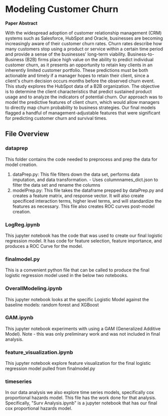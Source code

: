 # Modeling Customer Churn
**Paper Abstract** 

With the widespread adoption of customer relationship management (CRM) systems such as Salesforce, HubSpot and Oracle, businesses are becoming increasingly aware of their customer churn rates. Churn rates describe how many customers stop using a product or service within a certain time period and provide a sense of the businesses' long-term viability. Business-to-Business (B2B) firms place high value on the ability to predict individual customer churn, as it presents an opportunity to retain key clients in an inherently limited customer portfolio. These predictions must be both actionable and timely if a manager hopes to retain their client, since a client's churn decision occurs months before the observed churn event. This study explores the HubSpot data of a B2B organization. The objective is to determine the client characteristics that predict sustained product usage and to analyze the indicators of potential churn. Our approach was to model the predictive features of client churn, which would allow managers to directly map churn probability to business strategies. Our final models flagged a handful of management-adjustable features that were significant for predicting customer churn and survival times.

## File Overview

### dataprep

This folder contains the code needed to preprocess and prep the data for model creation. 

1. dataPrep.py: This file filters down the data set, performs data imputation, and data transformation.
        - Uses columnnames_dict.json to filter the data set and rename the columns
2. modelPrep.py: This file takes the dataframe prepped by dataPrep.py and creates a feature matrix, and response vector. It will also create specificed interaction terms, higher level terms, and will standardize the features as necessary. This file also creates ROC curves post-model creation.

### LogReg.ipynb

This jupyter notebook has the code that was used to create our final logistic regression model. It has code for feature selection, feature importance, and produces a ROC Curve for the model. 

### finalmodel.py

This is a convenient python file that can be called to produce the final logistic regression model used in the below two notebooks.

### OverallModeling.ipynb

This jupyter notebook looks at the specific Logistic Model against the baseline models: random forest and XGBoost

### GAM.ipynb

This jupyter notebook experiments with using a GAM (Generalized Additive Model). Note - this was only preliminary work and was not included in final analysis.

### feature_visualization.ipynb

This jupyter notebook explore feature visualization for the final logistic regression model pulled from finalmodel.py

### timeseries

In our data analysis we also explore time series models, specifically cox proportional hazards model. This file has the work done for that analysis. Specifically, "Surv Analysis.ipynb" is a jupyter notebook that has our final cox proportional hazards model.
